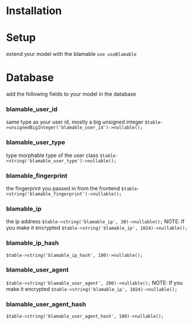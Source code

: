 # Installation

# Setup

extend your model with the blamable
```use useBlamable```

# Database
add the following fields to your model in the database

### blamable_user_id
same type as your user id, mostly a big unsigned integer
```$table->unsignedBigInteger('blamable_user_id')->nullable();```

### blamable_user_type
type morphable type of the user class
```$table->string('blamable_user_type')->nullable();```

### blamable_fingerprint
the fingerprint you passed in from the frontend
```$table->string('blamable_fingerprint')->nullable();```

### blamable_ip
the ip address
```$table->string('blamable_ip', 30)->nullable();```
NOTE: If you make it encrypted
```$table->string('blamable_ip', 1024)->nullable();```

### blamable_ip_hash
```$table->string('blamable_ip_hash', 100)->nullable();```

### blamable_user_agent
```$table->string('blamable_user_agent', 200)->nullable();```
NOTE: If you make it encrypted
```$table->string('blamable_ip', 1024)->nullable();```

### blamable_user_agent_hash
```$table->string('blamable_user_agent_hash', 100)->nullable();```
